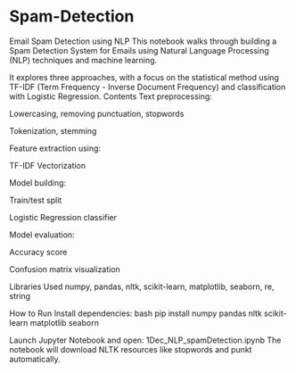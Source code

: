 # Spam-Detection
Email Spam Detection using NLP
This notebook walks through building a Spam Detection System for Emails using Natural Language Processing (NLP) techniques and machine learning.

It explores three approaches, with a focus on the statistical method using TF-IDF (Term Frequency - Inverse Document Frequency) and classification with Logistic Regression.
Contents
Text preprocessing:

Lowercasing, removing punctuation, stopwords

Tokenization, stemming

Feature extraction using:

TF-IDF Vectorization

Model building:

Train/test split

Logistic Regression classifier

Model evaluation:

Accuracy score

Confusion matrix visualization

Libraries Used
numpy, pandas, nltk, scikit-learn, matplotlib, seaborn, re, string

How to Run
Install dependencies:
bash
pip install numpy pandas nltk scikit-learn matplotlib seaborn

Launch Jupyter Notebook and open:
1Dec_NLP_spamDetection.ipynb
The notebook will download NLTK resources like stopwords and punkt automatically.

